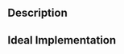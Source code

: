 ## Description

<!-- Summarise the new feature to be added -->

## Ideal Implementation

<!-- Summarise how the ideal solution looks like, create bullet point/checklist if necessary -->

